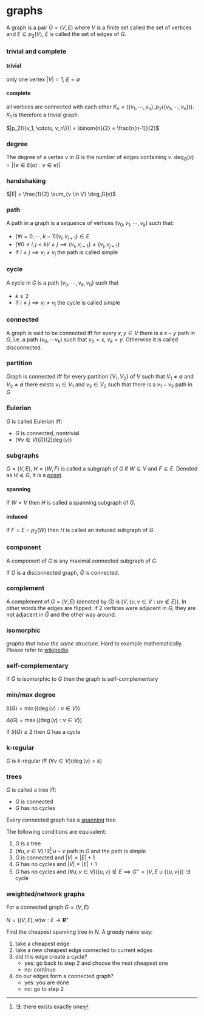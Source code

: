 # graphs

A graph is a pair $G = (V, E)$ where $V$ is a finite set called the set of vertices and $E \subseteq p_2(V)$, $E$ is called the set of edges of $G$.

### trivial and complete

#### trivial

only one vertex $|V| = 1$, $E = \emptyset$

#### complete

all vertices are connected with each other $K_n = (\{v_1, \cdots, v_n\}, p_2(\{v_1, \cdots, v_n\}))$. $K_1$ is therefore a trivial graph.

$|p_2(\{v_1, \cdots, v_n\})| = \binom{n}{2} = \frac{n(n-1)}{2}$

### degree

The degree of a vertex $v$ in $G$ is the number of edges containing $v$. $\deg_G(v) = |\{e \in E(a): v \in e\}|$

### handshaking

$|E| = \frac{1}{2} \sum_{v \in V} \deg_G(v)$

### path

A path in a graph is a sequence of vertices $(v_0, v_1, \cdots, v_k)$ such that:

- $(\forall i = 0, \cdots, k-1)\{v_i, v_{i+1}\} \in E$
- $(\forall 0 \le i, j \lt k) i \ne j \implies \{v_i, v_{i+1}\} \ne \{v_j, v_{j+1}\}$
- If $i \ne j \implies v_i \ne v_j$ the path is called simple

### cycle

A cycle in $G$ is a path $(v_0, \cdots, v_k, v_0)$ such that

- $k \ge 2$
- If $i \ne j \implies v_i \ne v_j$ the cycle is called simple

### connected

A graph is said to be connected iff for every $x, y \in V$ there is a $x-y$ path in $G$, i.e. a path $(v_0, \cdots v_k)$ such that $v_0 = x$, $v_k = y$. Otherwise it is called disconnected.

### partition

Graph is connected iff for every partition $\{V_1, V_2\}$ of $V$ such that $V_1 \ne \emptyset$ and $V_2 \ne \emptyset$ there exists $v_1 \in V_1$ and $v_2 \in V_2$ such that there is a $v_1 - v_2$ path in $G$

### Eulerian

$G$ is called Eulerian iff:

- $G$ is connected, nontrivial
- $(\forall v \in V(G))(2 | \deg(v))$

### subgraphs

$G = (V, E)$, $H = (W, F)$ is called a subgraph of $G$ if $W \subseteq V$ and $F \subseteq E$. Denoted as $H \preccurlyeq G$, it is a [poset](./poset.html).

#### spanning

If $W = V$ then $H$ is called a spanning subgraph of $G$.

#### induced

If $F = E \cap p_2(W)$ then $H$ is called an induced subgraph of $G$.

### component

A component of $G$ is any maximal connected subgraph of $G$.

If $G$ is a disconnected graph, $\bar{G}$ is connected.

### complement

A complement of $G = (V, E)$ (denoted by $\bar{G}$) is $(V, \{u, v \in V : uv \notin E\})$. In other words the edges are flipped: If 2 vertices were adjacent in $G$, they are not adjacent in $\bar{G}$ and the other way around.

### isomorphic

_graphs that have the same structure_. Hard to example mathematically. Please refer to [wikipedia](https://en.wikipedia.org/wiki/Graph_isomorphism).

### self-complementary

If $\bar{G}$ is isomorphic to $G$ then the graph is self-complementary

### min/max degree

$\delta(G) = \min(\{\deg(v) : v \in V\})$

$\Delta(G) = \max(\{\deg(v) : v \in V\})$

If $\delta(G) \ge 2$ then $G$ has a cycle

### k-regular

$G$ is $k$-regular iff $(\forall v \in V)(\deg(v) = k)$

### trees

$G$ is called a tree iff:

- $G$ is connected
- $G$ has no cycles

Every connected graph has a [spanning](#spanning) tree

The following conditions are equivalent:

1. $G$ is a tree
2. $(\forall u, v \in V)$ $!\exists$[^1] $u-v$ path in $G$ and the path is simple
3. $G$ is connected and $|V| = |E| + 1$
4. $G$ has no cycles and $|V| = |E| + 1$
5. $G$ has no cycles and $(\forall u, v \in V)(\{u, v\} \notin E \implies G^+ = (V, E \cup \{\{u, v\}\})$ $!\exists$ cycle

### weighted/network graphs

For a connected graph $G = (V, E)$

$N = ((V, E), w) w: E \to \mathbf{R}^+$

Find the cheapest spanning tree in $N$. A greedy naive way:

1. take a cheapest edge
2. take a new cheapest edge connected to current edges
3. did this edge create a cycle?
   - yes: go back to step 2 and choose the next cheapest one
   - no: continue
4. do our edges form a connected graph?
   - yes: you are done
   - no: go to step 2

[^1]: $!\exists$: there exists exactly one
